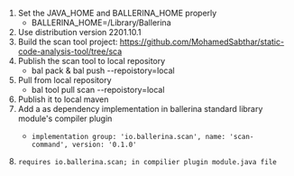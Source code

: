 1. Set the JAVA_HOME and BALLERINA_HOME properly
    - BALLERINA_HOME=/Library/Ballerina  
2. Use distribution version 2201.10.1
3. Build the scan tool project: https://github.com/MohamedSabthar/static-code-analysis-tool/tree/sca
4. Publish the scan tool to local repository
    - bal pack & bal push --repoistory=local
5. Pull from local repository
    - bal tool pull scan --repoistory=local
6. Publish it to local maven
7. Add a as dependency implementation in ballerina standard library module's compiler plugin
    -     implementation group: 'io.ballerina.scan', name: 'scan-command', version: '0.1.0'
8.     requires io.ballerina.scan; in compilier plugin module.java file